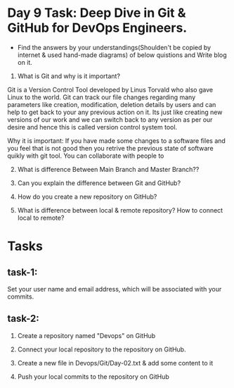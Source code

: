 # Day 9 Task: Deep Dive in Git & GitHub for DevOps Engineers.

- Find the answers by your understandings(Shoulden't be copied by internet & used hand-made diagrams) of below quistions and Write blog on it.

1. What is Git and why is it important?

Git is a Version Control Tool developed by Linus Torvald who also gave Linux to the world. Git can track our file changes regarding many parameters like creation, modification, deletion details by users and can help to get back to your any previous action on it. Its just like creating new versions of our work and we can switch back to any version as per our desire and hence this is called version control system tool.

Why it is important: If you have made some changes to a software files and you feel that is not good then you retrive the previous state of software quikly with git tool. You can collaborate with people to 

2. What is difference Between Main Branch and Master Branch??

3. Can you explain the difference between Git and GitHub?

4. How do you create a new repository on GitHub?

5. What is difference between local & remote repository? How to connect local to remote?

# Tasks

## task-1:

Set your user name and email address, which will be associated with your commits.

## task-2:

1. Create a repository named "Devops" on GitHub

2. Connect your local repository to the repository on GitHub.

3. Create a new file in Devops/Git/Day-02.txt & add some content to it

4. Push your local commits to the repository on GitHub
